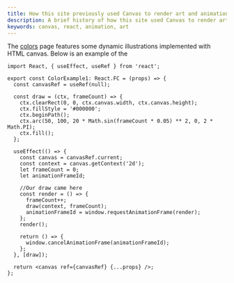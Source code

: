 ```yaml
---
title: How this site previously used Canvas to render art and animations
description: A brief history of how this site used Canvas to render art and animations.
keywords: canvas, react, animation, art
---
```


The [colors] page features some dynamic illustrations implemented with HTML canvas. Below is an example of the

```tsx
import React, { useEffect, useRef } from 'react';

export const ColorExample1: React.FC = (props) => {
  const canvasRef = useRef(null);

  const draw = (ctx, frameCount) => {
    ctx.clearRect(0, 0, ctx.canvas.width, ctx.canvas.height);
    ctx.fillStyle = '#000000';
    ctx.beginPath();
    ctx.arc(50, 100, 20 * Math.sin(frameCount * 0.05) ** 2, 0, 2 * Math.PI);
    ctx.fill();
  };

  useEffect(() => {
    const canvas = canvasRef.current;
    const context = canvas.getContext('2d');
    let frameCount = 0;
    let animationFrameId;

    //Our draw came here
    const render = () => {
      frameCount++;
      draw(context, frameCount);
      animationFrameId = window.requestAnimationFrame(render);
    };
    render();

    return () => {
      window.cancelAnimationFrame(animationFrameId);
    };
  }, [draw]);

  return <canvas ref={canvasRef} {...props} />;
};
```

[canvas with react.js]: https://medium.com/@pdx.lucasm/canvas-with-react-js-32e133c05258
[colors]: /thoughts/colors
